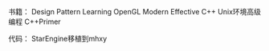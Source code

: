 ---
---


书籍：
Design Pattern
Learning OpenGL
Modern Effective C++
Unix环境高级编程
C++Primer


代码：
StarEngine移植到mhxy



